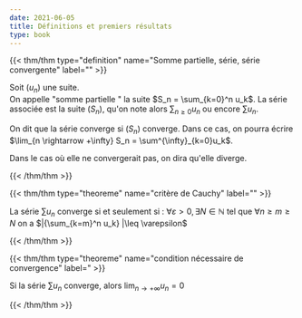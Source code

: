 ```yaml
---
date: 2021-06-05
title: Définitions et premiers résultats
type: book
---
```




{{< thm/thm type="definition" name="Somme partielle, série, série convergente" label="" >}} 

Soit $(u_n)$ une suite. <br>On appelle "somme partielle " la suite $S_n = \sum_{k=0}^n u_k$. La série associée est la suite $(S_n)$, qu'on note alors  $\sum_{n \geq 0}u_n$ ou encore  $\sum u_n$. 

On dit que la série converge si $(S_n)$ converge. Dans ce cas, on pourra écrire $\lim_{n \rightarrow +\infty} S_n = \sum^{\infty}_{k=0}u_k$.<br>

Dans le cas où elle ne convergerait pas, on dira qu'elle diverge.

{{< /thm/thm >}}

{{< thm/thm type="theoreme" name="critère de Cauchy" label="" >}} 

La série $\sum u_n$ converge si et seulement si : $\forall \varepsilon > 0, \exists N \in \mathbb{N}$ tel que $\forall n \geq m \geq N$ on a $|{\sum_{k=m}^n u_k} |\leq \varepsilon$

{{< /thm/thm >}}



{{< thm/thm type="theoreme" name="condition nécessaire de convergence" label=" >}} 

Si la série $\sum u_n$ converge, alors $\lim_{n \rightarrow +\infty}u_n  = 0$ 

{{< /thm/thm >}}





